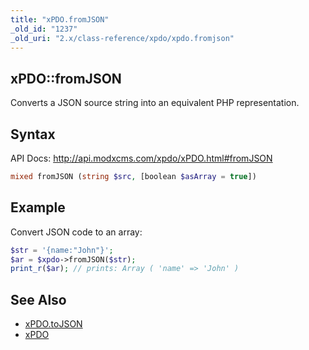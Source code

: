 ```yaml
---
title: "xPDO.fromJSON"
_old_id: "1237"
_old_uri: "2.x/class-reference/xpdo/xpdo.fromjson"
---
```


## xPDO::fromJSON

Converts a JSON source string into an equivalent PHP representation.

## Syntax

API Docs: <http://api.modxcms.com/xpdo/xPDO.html#fromJSON>

``` php 
mixed fromJSON (string $src, [boolean $asArray = true])
```

## Example

Convert JSON code to an array:

``` php 
$str = '{name:"John"}';
$ar = $xpdo->fromJSON($str);
print_r($ar); // prints: Array ( 'name' => 'John' )
```

## See Also

- [xPDO.toJSON](extending-modx/xpdo/class-reference/xpdo/xpdo.tojson "xPDO.toJSON")
- [xPDO](extending-modx/xpdo/class-reference/xpdo "xPDO")